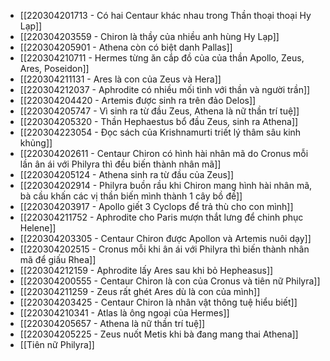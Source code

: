 - [[220304201713 - Có hai Centaur khác nhau trong Thần thoại thoại Hy Lạp]]
- [[220304203559 - Chiron là thầy của nhiều anh hùng Hy Lạp]]
- [[220304205901 - Athena còn có biệt danh Pallas]]
- [[220304210711 - Hermes từng ăn cắp đồ của của thần Apollo, Zeus, Ares, Poseidon]]
- [[220304211131 - Ares là con của Zeus và Hera]]
- [[220304212037 - Aphrodite có nhiều mối tình với thần và người trần]]
- [[220304204420 - Artemis được sinh ra trên đảo Delos]]
- [[220304205747 - Vì sinh ra từ đầu Zeus, Athena là nữ thần trí tuệ]]
- [[220304205320 - Thần Hephaestus bổ đầu Zeus, sinh ra Athena]]
- [[220304223054 - Đọc sách của Krishnamurti triết lý thâm sâu kinh khủng]]
- [[220304202611 - Centaur Chiron có hình hài nhân mã do Cronus mỗi lần ân ái với Philyra thì đều biến thành nhân mã]]
- [[220304205124 - Athena sinh ra từ đầu của Zeus]]
- [[220304202914 - Philyra buồn rầu khi Chiron mang hình hài nhân mã, bà cầu khấn các vị thần biến mình thành 1 cây bồ đề]]
- [[220304203917 - Apollo giết 3 Cyclops để trả thù cho con mình]]
- [[220304211752 - Aphrodite cho Paris mượn thắt lưng để chinh phục Helene]]
- [[220304203305 - Centaur Chiron được Apollon và Artemis nuôi dạy]]
- [[220304202515 - Cronus mỗi khi ân ái với Philyra thì biến thành nhân mã để giấu Rhea]]
- [[220304212159 - Aphrodite lấy Ares sau khi bỏ Hepheasus]]
- [[220304200555 - Centaur Chiron là con của Cronus và tiên nữ Philyra]]
- [[220304211259 - Zeus rất ghét Ares dù là con của mình]]
- [[220304203425 - Centaur Chiron là nhân vật thông tuệ hiểu biết]]
- [[220304210341 - Atlas là ông ngoại của Hermes]]
- [[220304205657 - Athena là nữ thần trí tuệ]]
- [[220304205225 - Zeus nuốt Metis khi bà đang mang thai Athena]]
- [[Tiên nữ Philyra]]
